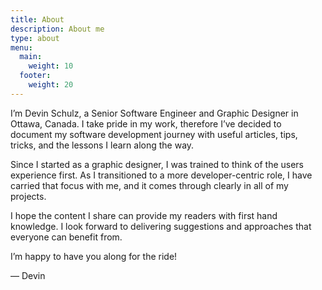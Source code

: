 ```yaml
---
title: About
description: About me
type: about
menu:
  main:
    weight: 10
  footer:
    weight: 20
---
```


I’m Devin Schulz, a Senior Software Engineer and Graphic Designer in Ottawa, Canada. I take pride in my work, therefore I’ve decided to document my software development journey with useful articles, tips, tricks, and the lessons I learn along the way.

Since I started as a graphic designer, I was trained to think of the users experience first. As I transitioned to a more developer-centric role, I have carried that focus with me, and it comes through clearly in all of my projects.

I hope the content I share can provide my readers with first hand knowledge. I look forward to delivering suggestions and approaches that everyone can benefit from.

I’m happy to have you along for the ride!

— Devin
